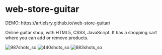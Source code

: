 # web-store-guitar
DEMO: https://artielsry.github.io/web-store-guitar/

Online guitar shop, with HTML5, CSS3, JavaScript. It has a shopping cart where you can add or remove products.

![987shots_so](https://github.com/ArtielSry/web-store-guitar/assets/113340763/fba1009e-e27b-439e-8414-336de45326fb)
![440shots_so](https://github.com/ArtielSry/web-store-guitar/assets/113340763/b6f323f2-263e-4192-9f0b-6e970bdf82d6)
![683shots_so](https://github.com/ArtielSry/web-store-guitar/assets/113340763/20bc5c1e-a57d-45e4-b08a-a8cc51ea27f5)
